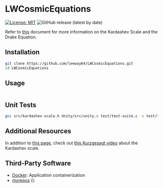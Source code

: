 # LWCosmicEquations

[![License: MIT](https://img.shields.io/badge/License-MIT-yellow.svg)](https://opensource.org/licenses/MIT)
![GitHub release (latest by date)](https://img.shields.io/github/v/release/leeway64/LWCosmicEquations)

Refer to [this](doc/README.md) document for more information on the Kardashev Scale and the Drake
Equation.


## Installation
```bash
git clone https://github.com/leeway64/LWCosmicEquations.git
cd LWCosmicEquations
```

## Usage
```bash

```

## Unit Tests

```bash
gcc src/kardashev-scale.h Unity/src/unity.c test/test-suite.c -o test/test-suite
```


## Additional Resources
In addition to [this page](doc/README.md), check out [this Kurzgesagt video]() about the Kardashev scale.


## Third-Party Software
- [Docker](https://www.docker.com/): Application containerization
- [myrepos](https://myrepos.branchable.com/) ():
